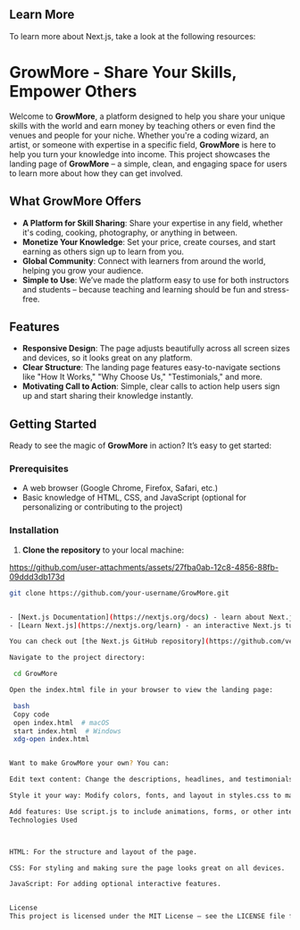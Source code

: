 
## Learn More

To learn more about Next.js, take a look at the following resources:

# GrowMore - Share Your Skills, Empower Others

Welcome to **GrowMore**, a platform designed to help you share your unique skills with the world and earn money by teaching others or even find the venues and people for your niche. Whether you're a coding wizard, an artist, or someone with expertise in a specific field, **GrowMore** is here to help you turn your knowledge into income. This project showcases the landing page of **GrowMore** – a simple, clean, and engaging space for users to learn more about how they can get involved.

## What GrowMore Offers

- **A Platform for Skill Sharing**: Share your expertise in any field, whether it's coding, cooking, photography, or anything in between.
- **Monetize Your Knowledge**: Set your price, create courses, and start earning as others sign up to learn from you.
- **Global Community**: Connect with learners from around the world, helping you grow your audience.
- **Simple to Use**: We’ve made the platform easy to use for both instructors and students – because teaching and learning should be fun and stress-free.

## Features
- **Responsive Design**: The page adjusts beautifully across all screen sizes and devices, so it looks great on any platform.
- **Clear Structure**: The landing page features easy-to-navigate sections like "How It Works," "Why Choose Us," "Testimonials," and more.
- **Motivating Call to Action**: Simple, clear calls to action help users sign up and start sharing their knowledge instantly.

## Getting Started

Ready to see the magic of **GrowMore** in action? It’s easy to get started:

### Prerequisites
- A web browser (Google Chrome, Firefox, Safari, etc.)
- Basic knowledge of HTML, CSS, and JavaScript (optional for personalizing or contributing to the project)

### Installation

1. **Clone the repository** to your local machine:


https://github.com/user-attachments/assets/27fba0ab-12c8-4856-88fb-09ddd3db173d


   ```bash
   git clone https://github.com/your-username/GrowMore.git


- [Next.js Documentation](https://nextjs.org/docs) - learn about Next.js features and API.
- [Learn Next.js](https://nextjs.org/learn) - an interactive Next.js tutorial.

You can check out [the Next.js GitHub repository](https://github.com/vercel/next.js) - your feedback and contributions are welcome!

Navigate to the project directory:

    cd GrowMore

Open the index.html file in your browser to view the landing page:

    bash
    Copy code
    open index.html  # macOS
    start index.html  # Windows
    xdg-open index.html 


Want to make GrowMore your own? You can:

Edit text content: Change the descriptions, headlines, and testimonials to match your voice.

Style it your way: Modify colors, fonts, and layout in styles.css to match your personal style.

Add features: Use script.js to include animations, forms, or other interactivity.
Technologies Used



HTML: For the structure and layout of the page.

CSS: For styling and making sure the page looks great on all devices.

JavaScript: For adding optional interactive features.


License
This project is licensed under the MIT License – see the LICENSE file for more details.

